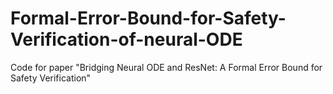 # Formal-Error-Bound-for-Safety-Verification-of-neural-ODE
Code for paper "Bridging Neural ODE and ResNet: A Formal Error Bound for Safety Verification"

